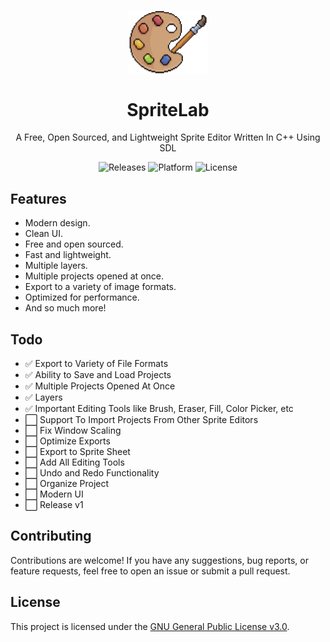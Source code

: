 <p align="center">
  <img width="128" align="center" src="SpriteLabIcon.png">
</p>
<h1 align="center">
  SpriteLab
</h1>
<p align="center">
  A Free, Open Sourced, and Lightweight Sprite Editor Written In C++ Using SDL
</p>
<p align="center">
  <a style="text-decoration:none" href="https://github.com/ElectroGamesYT/SpriteLab/releases">
    <img src="https://img.shields.io/github/v/release/ElectroGamesYT/SpriteLab?include_prereleases" alt="Releases" />
  </a>
  <a style="text-decoration:none">
    <img src="https://img.shields.io/badge/platform-windows-blue" alt="Platform" />
  </a>
    <a style="text-decoration:none">
    <img src="https://img.shields.io/github/license/ElectroGamesDev/SpriteLab" alt="License" />
  </a>
</p>

## Features

* Modern design.
* Clean UI.
* Free and open sourced.
* Fast and lightweight.
* Multiple layers.
* Multiple projects opened at once.
* Export to a variety of image formats.
* Optimized for performance.
* And so much more!

## Todo

- ✅ Export to Variety of File Formats
- ✅ Ability to Save and Load Projects
- ✅ Multiple Projects Opened At Once
- ✅ Layers
- ✅ Important Editing Tools like Brush, Eraser, Fill, Color Picker, etc
- ⬜ Support To Import Projects From Other Sprite Editors
- ⬜ Fix Window Scaling
- ⬜ Optimize Exports
- ⬜ Export to Sprite Sheet
- ⬜ Add All Editing Tools
- ⬜ Undo and Redo Functionality
- ⬜ Organize Project
- ⬜ Modern UI
- ⬜ Release v1

## Contributing

Contributions are welcome! If you have any suggestions, bug reports, or feature requests, feel free to open an issue or submit a pull request.

## License

This project is licensed under the [GNU General Public License v3.0](LICENSE).
